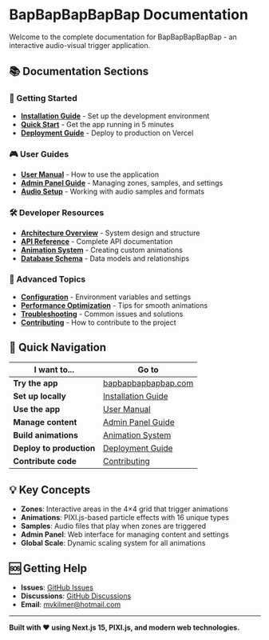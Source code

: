 # BapBapBapBapBap Documentation

Welcome to the complete documentation for BapBapBapBapBap - an interactive audio-visual trigger application.

## 📚 Documentation Sections

### 🚀 Getting Started
- **[Installation Guide](./installation.md)** - Set up the development environment
- **[Quick Start](./quickstart.md)** - Get the app running in 5 minutes
- **[Deployment Guide](./deployment.md)** - Deploy to production on Vercel

### 🎮 User Guides  
- **[User Manual](./user-guide.md)** - How to use the application
- **[Admin Panel Guide](./admin-guide.md)** - Managing zones, samples, and settings
- **[Audio Setup](./audio-guide.md)** - Working with audio samples and formats

### 🛠️ Developer Resources
- **[Architecture Overview](./architecture.md)** - System design and structure
- **[API Reference](./api-reference.md)** - Complete API documentation  
- **[Animation System](./animations.md)** - Creating custom animations
- **[Database Schema](./database.md)** - Data models and relationships

### 🔧 Advanced Topics
- **[Configuration](./configuration.md)** - Environment variables and settings
- **[Performance Optimization](./performance.md)** - Tips for smooth animations
- **[Troubleshooting](./troubleshooting.md)** - Common issues and solutions
- **[Contributing](./contributing.md)** - How to contribute to the project

## 🎯 Quick Navigation

| I want to... | Go to |
|--------------|--------|
| **Try the app** | [bapbapbapbapbap.com](https://bapbapbapbapbap.com) |
| **Set up locally** | [Installation Guide](./installation.md) |
| **Use the app** | [User Manual](./user-guide.md) |
| **Manage content** | [Admin Panel Guide](./admin-guide.md) |
| **Build animations** | [Animation System](./animations.md) |
| **Deploy to production** | [Deployment Guide](./deployment.md) |
| **Contribute code** | [Contributing](./contributing.md) |

## 💡 Key Concepts

- **Zones**: Interactive areas in the 4×4 grid that trigger animations
- **Animations**: PIXI.js-based particle effects with 16 unique types
- **Samples**: Audio files that play when zones are triggered
- **Admin Panel**: Web interface for managing content and settings
- **Global Scale**: Dynamic scaling system for all animations

## 🆘 Getting Help

- **Issues**: [GitHub Issues](https://github.com/MattKilmer/bapbapbapbapbap/issues)
- **Discussions**: [GitHub Discussions](https://github.com/MattKilmer/bapbapbapbapbap/discussions)
- **Email**: mvkilmer@hotmail.com

---

**Built with ❤️ using Next.js 15, PIXI.js, and modern web technologies.**